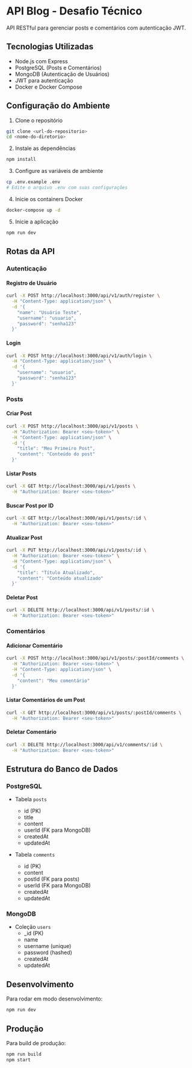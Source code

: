 # API Blog - Desafio Técnico

API RESTful para gerenciar posts e comentários com autenticação JWT.

## Tecnologias Utilizadas

- Node.js com Express
- PostgreSQL (Posts e Comentários)
- MongoDB (Autenticação de Usuários)
- JWT para autenticação
- Docker e Docker Compose

## Configuração do Ambiente

1. Clone o repositório

```bash
git clone <url-do-repositorio>
cd <nome-do-diretorio>
```

2. Instale as dependências

```bash
npm install
```

3. Configure as variáveis de ambiente

```bash
cp .env.example .env
# Edite o arquivo .env com suas configurações
```

4. Inicie os containers Docker

```bash
docker-compose up -d
```

5. Inicie a aplicação

```bash
npm run dev
```

## Rotas da API

### Autenticação

#### Registro de Usuário

```bash
curl -X POST http://localhost:3000/api/v1/auth/register \
  -H "Content-Type: application/json" \
  -d '{
    "name": "Usuário Teste",
    "username": "usuario",
    "password": "senha123"
  }'
```

#### Login

```bash
curl -X POST http://localhost:3000/api/v1/auth/login \
  -H "Content-Type: application/json" \
  -d '{
    "username": "usuario",
    "password": "senha123"
  }'
```

### Posts

#### Criar Post

```bash
curl -X POST http://localhost:3000/api/v1/posts \
  -H "Authorization: Bearer <seu-token>" \
  -H "Content-Type: application/json" \
  -d '{
    "title": "Meu Primeiro Post",
    "content": "Conteúdo do post"
  }'
```

#### Listar Posts

```bash
curl -X GET http://localhost:3000/api/v1/posts \
  -H "Authorization: Bearer <seu-token>"
```

#### Buscar Post por ID

```bash
curl -X GET http://localhost:3000/api/v1/posts/:id \
  -H "Authorization: Bearer <seu-token>"
```

#### Atualizar Post

```bash
curl -X PUT http://localhost:3000/api/v1/posts/:id \
  -H "Authorization: Bearer <seu-token>" \
  -H "Content-Type: application/json" \
  -d '{
    "title": "Título Atualizado",
    "content": "Conteúdo atualizado"
  }'
```

#### Deletar Post

```bash
curl -X DELETE http://localhost:3000/api/v1/posts/:id \
  -H "Authorization: Bearer <seu-token>"
```

### Comentários

#### Adicionar Comentário

```bash
curl -X POST http://localhost:3000/api/v1/posts/:postId/comments \
  -H "Authorization: Bearer <seu-token>" \
  -H "Content-Type: application/json" \
  -d '{
    "content": "Meu comentário"
  }'
```

#### Listar Comentários de um Post

```bash
curl -X GET http://localhost:3000/api/v1/posts/:postId/comments \
  -H "Authorization: Bearer <seu-token>"
```

#### Deletar Comentário

```bash
curl -X DELETE http://localhost:3000/api/v1/comments/:id \
  -H "Authorization: Bearer <seu-token>"
```

## Estrutura do Banco de Dados

### PostgreSQL

- Tabela `posts`

  - id (PK)
  - title
  - content
  - userId (FK para MongoDB)
  - createdAt
  - updatedAt

- Tabela `comments`
  - id (PK)
  - content
  - postId (FK para posts)
  - userId (FK para MongoDB)
  - createdAt
  - updatedAt

### MongoDB

- Coleção `users`
  - \_id (PK)
  - name
  - username (unique)
  - password (hashed)
  - createdAt
  - updatedAt

## Desenvolvimento

Para rodar em modo desenvolvimento:

```bash
npm run dev
```

## Produção

Para build de produção:

```bash
npm run build
npm start
```

